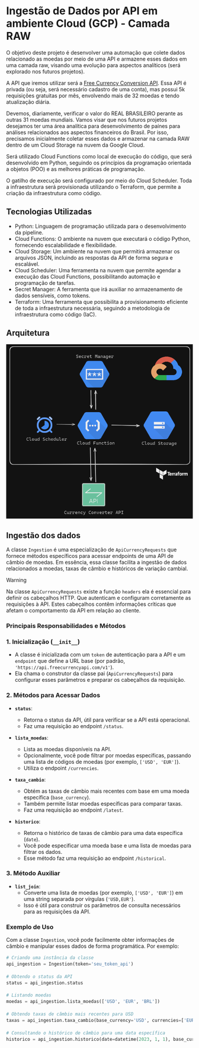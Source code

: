 # Ingestão de Dados por API em ambiente Cloud (GCP) - Camada RAW

O objetivo deste projeto é desenvolver uma automação que colete dados relacionado as moedas por meio de uma API e armazene esses dados em uma camada raw, visando uma evolução para aspectos analíticos (será explorado nos futuros projetos). 

A API que iremos utilizar será a [Free Currency Conversion API](https://freecurrencyapi.com). Essa API é privada (ou seja, será necessário cadastro de uma conta), mas possui 5k requisições gratuitas por mês, envolvendo mais de 32 moedas e tendo atualização diária.

Devemos, diariamente, verificar o valor do REAL BRASILEIRO perante as outras 31 moedas mundiais. Vamos visar que nos futuros projetos desejamos ter uma área analítica para desenvolvimento de paínes para análises relacionados aos aspectos financeiros do Brasil. Por isso, precisamos inicialmente coletar esses dados e armazenar na camada RAW dentro de um Cloud Storage na nuvem da Google Cloud.

Será utilizado Cloud Functions como local de execução do código, que será desenvolvido em Python, seguindo os princípios da programação orientada a objetos (POO) e as melhores práticas de programação.

O gatilho de execução será configurado por meio do Cloud Scheduler. Toda a infraestrutura será provisionada utilizando o Terraform, que permite a criação da infraestrutura como código. 

## Tecnologias Utilizadas
- Python: Linguagem de programação utilizada para o desenvolvimento da pipeline.
- Cloud Functions: O ambiente na nuvem que executará o código Python, fornecendo escalabilidade e flexibilidade.
- Cloud Storage: Um ambiente na nuvem que permitirá armazenar os arquivos JSON, incluindo as respostas da API de forma segura e escalável.
- Cloud Scheduler: Uma ferramenta na nuvem que permite agendar a execução das Cloud Functions, possibilitando automação e programação de tarefas.
- Secret Manager: A ferramenta que irá auxiliar no armazenamento de dados sensíveis, como tokens.
- Terraform: Uma ferramenta que possibilita a provisionamento eficiente de toda a infraestrutura necessária, seguindo a metodologia de infraestrutura como código (IaC).

## Arquitetura
![Arquitetura do projeto que será construído](imagens/arquitetura_ingestao_por_api_cloud.png)

## Ingestão dos dados

A classe `Ingestion` é uma especialização de `ApiCurrencyRequests` que fornece métodos específicos para acessar endpoints de uma API de câmbio de moedas. Em essência, essa classe facilita a ingestão de dados relacionados a moedas, taxas de câmbio e históricos de variação cambial.

> [!WARNING]
> Na classe `ApiCurrencyRequests` existe a função `headers` ela é essencial para definir os cabeçalhos HTTP. 
> Que autenticam e configuram corretamente as requisições à API. 
> Estes cabeçalhos contêm informações críticas que afetam o comportamento da API em relação ao cliente.

### Principais Responsabilidades e Métodos

### 1. Inicialização (`__init__`)
- A classe é inicializada com um `token` de autenticação para a API e um `endpoint` que define a URL base (por padrão, `'https://api.freecurrencyapi.com/v1'`).
- Ela chama o construtor da classe pai (`ApiCurrencyRequests`) para configurar esses parâmetros e preparar os cabeçalhos da requisição.

### 2. Métodos para Acessar Dados

- **`status`**: 
  - Retorna o status da API, útil para verificar se a API está operacional.
  - Faz uma requisição ao endpoint `/status`.

- **`lista_moedas`**: 
  - Lista as moedas disponíveis na API.
  - Opcionalmente, você pode filtrar por moedas específicas, passando uma lista de códigos de moedas (por exemplo, `['USD', 'EUR']`).
  - Utiliza o endpoint `/currencies`.

- **`taxa_cambio`**: 
  - Obtém as taxas de câmbio mais recentes com base em uma moeda específica (`base_currency`).
  - Também permite listar moedas específicas para comparar taxas.
  - Faz uma requisição ao endpoint `/latest`.

- **`historico`**: 
  - Retorna o histórico de taxas de câmbio para uma data específica (`date`).
  - Você pode especificar uma moeda base e uma lista de moedas para filtrar os dados.
  - Esse método faz uma requisição ao endpoint `/historical`.

### 3. Método Auxiliar

- **`list_join`**: 
  - Converte uma lista de moedas (por exemplo, `['USD', 'EUR']`) em uma string separada por vírgulas (`'USD,EUR'`).
  - Isso é útil para construir os parâmetros de consulta necessários para as requisições da API.

### Exemplo de Uso

Com a classe `Ingestion`, você pode facilmente obter informações de câmbio e manipular esses dados de forma programática. Por exemplo:

```python
# Criando uma instância da classe
api_ingestion = Ingestion(token='seu_token_api')

# Obtendo o status da API
status = api_ingestion.status

# Listando moedas
moedas = api_ingestion.lista_moedas(['USD', 'EUR', 'BRL'])

# Obtendo taxas de câmbio mais recentes para USD
taxas = api_ingestion.taxa_cambio(base_currency='USD', currencies=['EUR', 'BRL'])

# Consultando o histórico de câmbio para uma data específica
historico = api_ingestion.historico(date=datetime(2023, 1, 1), base_currency='USD', currencies=['EUR'])
```